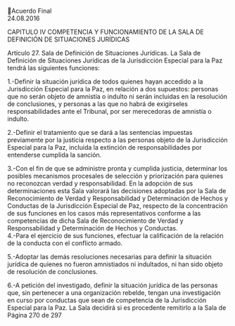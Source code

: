 Acuerdo Final  
24.08.2016  

CAPITULO IV 
COMPETENCIA Y FUNCIONAMIENTO DE LA SALA DE DEFINICIÓN DE SITUACIONES JURÍDICAS 
 
Artículo 27. Sala de Definición de Situaciones Jurídicas. La Sala de Definición de Situaciones Jurídicas de 
la Jurisdicción Especial para la Paz tendrá las siguientes funciones: 
 
1.-Definir la situación jurídica de todos quienes hayan accedido a la Jurisdicción Especial para la 
Paz, en relación a dos supuestos: personas que no serán objeto de amnistía o indulto ni serán 
incluidas  en  la  resolución  de  conclusiones,  y  personas  a  las  que  no  habrá  de  exigírseles 
responsabilidades ante el Tribunal, por ser merecedoras de amnistía o indulto. 
 
2.-Definir  el  tratamiento  que  se  dará  a  las  sentencias  impuestas  previamente  por  la  justicia 
respecto  a  las  personas  objeto  de  la  Jurisdicción  Especial  para  la  Paz,  incluida  la  extinción  de 
responsabilidades por entenderse cumplida la sanción. 
 
3.-Con el fin de que se administre pronta y cumplida justicia, determinar los posibles mecanismos 
procesales de selección y priorización para quienes no reconozcan verdad y responsabilidad. En 
la  adopción  de  sus  determinaciones  esta  Sala  valorará  las  decisiones  adoptadas  por  la  Sala  de 
Reconocimiento  de  Verdad  y  Responsabilidad  y  Determinación  de  Hechos  y  Conductas  de  la 
Jurisdicción  Especial  de  Paz,  respecto  de  la  concentración  de  sus  funciones  en  los  casos  más 
representativos  conforme  a  las  competencias  de  dicha  Sala  de  Reconocimiento  de  Verdad  y 
Responsabilidad y Determinación de Hechos y Conductas.  
4.-Para el ejercicio de sus funciones, efectuar la calificación de la relación de la conducta con el 
conflicto armado. 
 
5.-Adoptar  las  demás  resoluciones  necesarias  para  definir  la  situación  jurídica  de  quienes  no 
fueron amnistiados ni indultados, ni han sido objeto de resolución de conclusiones.  
 
6.-A petición del investigado, definir la situación jurídica de las personas que, sin pertenecer a una 
organización rebelde, tengan una investigación en curso por conductas que sean de competencia 
de  la  Jurisdicción  Especial  para  la  Paz.  La  Sala  decidirá  si  es  procedente  remitirlo  a  la  Sala  de 
Página 270 de 297 
 


